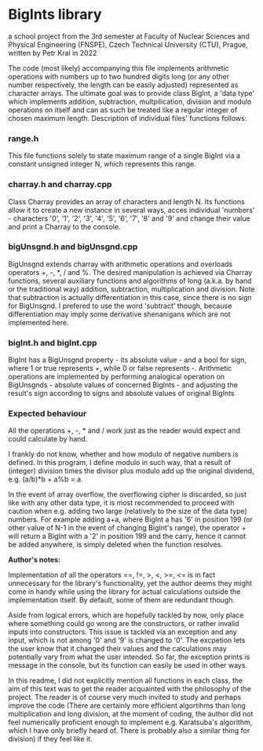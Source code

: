 <h1>BigInts library</h1>

a school project from the 3rd semester at Faculty of Nuclear Sciences and Physical Engineering (FNSPE),
Czech Technical University (CTU), Prague, written by Petr Kral in 2022


The code (most likely) accompanying this file implements arithmetic operations with numbers up to two hundred digits long
(or any other number respectively, the length can be easily adjusted) represented as character arrays. The ultimate goal was
to provide class BigInt, a 'data type' which implements addition, subtraction, multpilication, division and modulo operations
on itself and can as such be treated like a regular integer of chosen maximum length.
Description of individual files' functions follows:


<h3>range.h</h3>

This file functions solely to state maximum range of a single BigInt via a constant unsigned integer N, which represents this range.


<h3>charray.h and charray.cpp</h3>

Class Charray provides an array of characters and length N. Its functions allow it to create a new instance in several ways, acces
individual 'numbers' - characters '0', '1', '2', '3', '4', '5', '6', '7', '8' and '9' and change their value
and print a Charray to the console.


<h3>bigUnsgnd.h and bigUnsgnd.cpp</h3>

BigUnsgnd extends charray with arithmetic operations and overloads operators +, -, *, / and %. The desired manipulation is achieved via
Charray functions, several auxiliary functions and algorithms of long (a.k.a. by hand or the traditional way) 
addition, subtraction, multiplication and division. Note that subtraction is actually differentiation in this case, since there is no
sign for BigUnsgnd. I prefered to use the word 'subtract' though, because differentiation may imply some derivative shenanigans which
are not implemented here.


<h3>bigInt.h and bigInt.cpp</h3>

BigInt has a BigUnsgnd property - its absolute value - and a bool for sign, where 1 or true represents +, while 0 or false represents -.
Arithmetic operations are implemented by performing analogical operation on BigUnsgnds - absolute values of concerned BigInts - and
adjusting the result's sign according to signs and absolute values of original BigInts


<h3>Expected behaviour</h3>

All the operations +, -, * and / work just as the reader would expect and could calculate by hand.

I frankly do not know, whether and how modulo of negative numbers is defined. In this program, I define modulo in such way,
that a result of (integer) division times the divisor plus modulo add up the original dividend, e.g. (a/b)*b + a%b = a.

In the event of array overflow, the overflowing cipher is discarded, so just like with any other data type, it is most recommended
to proceed with caution when e.g. adding two large (relatively to the size of the data type) numbers. For example adding a+a,
where BigInt a has '6' in position 199 (or other value of N-1 in the event of changing BigInt's range), the operator + will return
a BigInt with a '2' in position 199 and the carry, hence it cannot be added anywhere, is simply deleted when the function resolves.


**Author's notes:**


Implementation of all the operators ==, !=, >, <, >=, <= is in fact unnecessary for the library's functionality, yet the author
deems they might come in handy while using the library for actual calculations outside the implementation itself. By default, some
of them are redundant though.


Aside from logical errors, which are hopefully tackled by now, only place where something could go wrong are the constructors,
or rather invalid inputs into constructors. This issue is tackled via an exception and any input, which is not among '0' and '9'
is changed to '0'. The excpetion lets the user know that it changed their values and the calculations may potentially vary from
what the user intended. So far, the exception prints is message in the console, but its function can easily be used in other ways.


In this readme, I did not explicitly mention all functions in each class, the aim of this text was to get the reader
acquainted with the philosophy of the project.
The reader is of course very much invited to study and perhaps improve the code (There are certainly more efficient
algortihms than long multiplication and long division, at the moment of coding, the author did not feel numerically proficient
enough to implement e.g. Karatsuba's algorithm, which I have only briefly heard of. There is probably also a similar thing for
division) if they feel like it.
